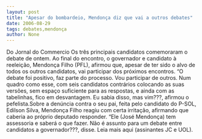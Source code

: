 ```yaml
---
layout: post
title: "Apesar do bombardeio, Mendonça diz que vai a outros debates"
date: 2006-08-29
tags: debates,mendonça
author: None
---
```

Do Jornal do Commercio
Os três principais candidatos comemoraram o debate de ontem. Ao final do encontro, o governador e candidato à reeleição, Mendonça Filho (PFL), afirmou que, apesar de ter sido o alvo de todos os outros candidatos, vai participar dos próximos encontros. “O debate foi positivo, faz parte do processo. Vou participar de outros. Num quadro como esse, com seis candidatos contrários colocando as suas versões, sem espaço suficiente para as respostas, e ainda com as tabelinhas, fico em desvantagem. Eu sabia disso, mas vim???, afirmou o pefelista.Sobre a denúncia contra o seu pai, feita pelo candidato do P-SOL, Edilson Silva, Mendonça Filho reagiu com certa irritação, afirmando que caberia ao próprio deputado responder. “Ele (José Mendonça) tem assessoria e saberá o que fazer. Não é assunto para um debate entre candidatos a governador???, disse.
Leia mais aqui (assinantes JC e UOL). 